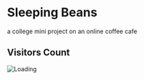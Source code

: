 # Sleeping Beans
a college mini project on an online coffee cafe

Visitors Count
------------------

<img align="left" src = "https://profile-counter.glitch.me/Sleeping-Beans/count.svg" alt ="Loading">
